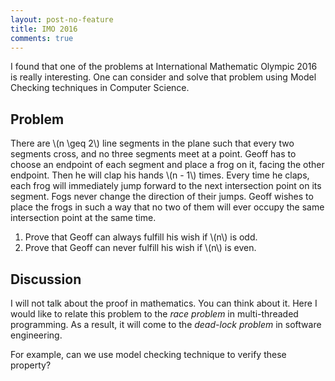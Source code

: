 ```yaml
---
layout: post-no-feature
title: IMO 2016
comments: true
---
```


I found that one of the problems at International Mathematic Olympic 2016 is really interesting. One can consider and solve that problem using Model Checking techniques in Computer Science.

## Problem
There are \\(n \geq 2\\) line segments in the plane such that every two segments cross, and no three segments meet at a point. Geoff has to choose an endpoint of each segment and place a frog on it, facing the other endpoint. Then he will clap his hands \\(n - 1\\) times. Every time he claps, each frog will immediately jump forward to the next intersection point on its segment. Fogs never change the direction of their jumps. Geoff wishes to place the frogs in such a way that no two of them will ever occupy the same intersection point at the same time.

1. Prove that Geoff can always fulfill his wish if \\(n\\) is odd.
1. Prove that Geoff can never fulfill his wish if \\(n\\) is even.

## Discussion
I will not talk about the proof in mathematics. You can think about it. Here I would like to relate this problem to the _race problem_ in multi-threaded programming. As a result, it will come to the _dead-lock problem_ in software engineering.

For example, can we use model checking technique to verify these property?
